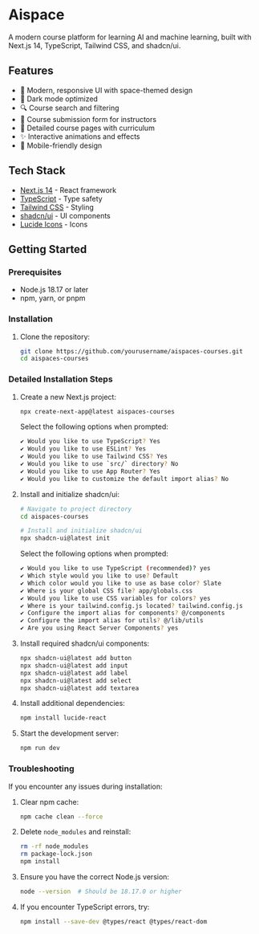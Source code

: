 # Aispace
A modern course platform for learning AI and machine learning, built with Next.js 14, TypeScript, Tailwind CSS, and shadcn/ui.

## Features

- 🎨 Modern, responsive UI with space-themed design
- 🌙 Dark mode optimized
- 🔍 Course search and filtering
- 📝 Course submission form for instructors
- 🎯 Detailed course pages with curriculum
- ✨ Interactive animations and effects
- 📱 Mobile-friendly design

## Tech Stack

- [Next.js 14](https://nextjs.org/) - React framework
- [TypeScript](https://www.typescriptlang.org/) - Type safety
- [Tailwind CSS](https://tailwindcss.com/) - Styling
- [shadcn/ui](https://ui.shadcn.com/) - UI components
- [Lucide Icons](https://lucide.dev/) - Icons

## Getting Started

### Prerequisites

- Node.js 18.17 or later
- npm, yarn, or pnpm

### Installation

1. Clone the repository:
   ```bash
   git clone https://github.com/yourusername/aispaces-courses.git
   cd aispaces-courses
   ```

### Detailed Installation Steps

1. Create a new Next.js project:
   ```bash
   npx create-next-app@latest aispaces-courses
   ```

   Select the following options when prompted:

   ```bash
   ✔ Would you like to use TypeScript? Yes
   ✔ Would you like to use ESLint? Yes
   ✔ Would you like to use Tailwind CSS? Yes
   ✔ Would you like to use `src/` directory? No
   ✔ Would you like to use App Router? Yes
   ✔ Would you like to customize the default import alias? No
   ```

2. Install and initialize shadcn/ui:
   ```bash
   # Navigate to project directory
   cd aispaces-courses

   # Install and initialize shadcn/ui
   npx shadcn-ui@latest init
   ```

   Select the following options when prompted:
   ```bash
   ✔ Would you like to use TypeScript (recommended)? yes
   ✔ Which style would you like to use? Default
   ✔ Which color would you like to use as base color? Slate
   ✔ Where is your global CSS file? app/globals.css
   ✔ Would you like to use CSS variables for colors? yes
   ✔ Where is your tailwind.config.js located? tailwind.config.js
   ✔ Configure the import alias for components? @/components
   ✔ Configure the import alias for utils? @/lib/utils
   ✔ Are you using React Server Components? yes
   ```

3. Install required shadcn/ui components:
   ```bash
   npx shadcn-ui@latest add button
   npx shadcn-ui@latest add input
   npx shadcn-ui@latest add label
   npx shadcn-ui@latest add select
   npx shadcn-ui@latest add textarea
   ```

4. Install additional dependencies:
   ```bash
   npm install lucide-react
   ```

5. Start the development server:
   ```bash
   npm run dev
   ```

### Troubleshooting

If you encounter any issues during installation:

1. Clear npm cache:
   ```bash
   npm cache clean --force
   ```

2. Delete `node_modules` and reinstall:
   ```bash
   rm -rf node_modules
   rm package-lock.json
   npm install
   ```

3. Ensure you have the correct Node.js version:
   ```bash
   node --version  # Should be 18.17.0 or higher
   ```

4. If you encounter TypeScript errors, try:
   ```bash
   npm install --save-dev @types/react @types/react-dom
   
